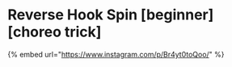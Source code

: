 # Reverse Hook Spin \[beginner] \[choreo trick]

{% embed url="https://www.instagram.com/p/Br4yt0toQoo/" %}
